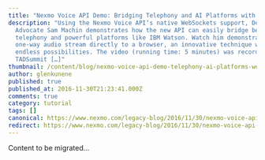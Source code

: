 ```yaml
---
title: "Nexmo Voice API Demo: Bridging Telephony and AI Platforms with WebSockets"
description: "Using the Nexmo Voice API‘s native WebSockets support, Developer
  Advocate Sam Machin demonstrates how the new API can easily bridge between
  telephony and powerful platforms like IBM Watson. Watch him demonstrate a
  one-way audio stream directly to a browser, an innovative technique with
  endless possibilities. The video (running time: 5 minutes) was recorded at
  TADSummit […]"
thumbnail: /content/blog/nexmo-voice-api-demo-telephony-ai-platforms-websockets/Screen-Shot-2016-11-30-at-1.56.42-PM.png
author: glenkunene
published: true
published_at: 2016-11-30T21:23:41.000Z
comments: true
category: tutorial
tags: []
canonical: https://www.nexmo.com/legacy-blog/2016/11/30/nexmo-voice-api-demo-telephony-ai-platforms-websockets
redirect: https://www.nexmo.com/legacy-blog/2016/11/30/nexmo-voice-api-demo-telephony-ai-platforms-websockets
---
```


Content to be migrated...
